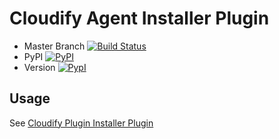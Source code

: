 Cloudify Agent Installer Plugin
===============================

* Master Branch [![Build Status](https://travis-ci.org/cloudify-cosmo/cloudify-agent-installer-plugin.svg?branch=master)](https://travis-ci.org/cloudify-cosmo/cloudify-agent-installer-plugin)
* PyPI [![PyPI](http://img.shields.io/pypi/dm/cloudify-agent-installer-plugin.svg)](http://img.shields.io/pypi/dm/cloudify-agent-installer-plugin.svg)
* Version [![PypI](http://img.shields.io/pypi/v/cloudify-agent-installer-plugin.svg)](http://img.shields.io/pypi/v/cloudify-plugin-installer-plugin.svg)

## Usage

See [Cloudify Plugin Installer Plugin](http://getcloudify.org/guide/3.2/plugin-linux-agent-installer.html)
